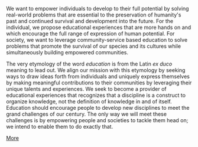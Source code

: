 We want to empower individuals to develop to their full potential 
by solving real-world problems that are essential to the preservation 
of humanity's past and continued survival and development into the future.
For the individual, we propose educational experiences that are 
more hands on and which encourage the full range of expression of human
potential.  For society, we want to leverage community-service based 
education to solve problems that promote the survival of our species and
its cultures while simultaneously building empowered communities.

The very etymology of the word *education* is from the Latin *ex duco* 
meaning to lead out.  We align our mission with this etymology by seeking
ways to draw ideas forth from individuals and uniquely express themselves
by making meaningful contributions to their communities by leveraging
their unique talents and experiences.  We seek to become a provider of 
educational experiences that recognizes that a discipline is a construct
to organize knowledge, not the definition of knowledge in and of itself.  
Education should encourage people to develop new disciplines to meet the 
grand challenges of our century.  The only way we will meet these challenges 
is by empowering people and societies to tackle them head on; we intend to 
enable them to do exactly that.

[More](https://github.com/gabriel-weaver/saletlux/wiki)
